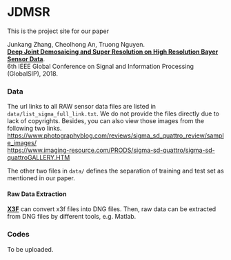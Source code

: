 # JDMSR

This is the project site for our paper

Junkang Zhang, Cheolhong An, Truong Nguyen. <br>
**[Deep Joint Demosaicing and Super Resolution on High Resolution Bayer Sensor Data](https://ieeexplore.ieee.org/document/8646321)**. <br>
6th IEEE Global Conference on Signal and Information Processing (GlobalSIP), 2018. <br>

### Data

The url links to all RAW sensor data files are listed in `data/list_sigma_full_link.txt`. We do not provide the files directly due to lack of copyrights. Besides, you can also view those images from the following two links. <br>
https://www.photographyblog.com/reviews/sigma_sd_quattro_review/sample_images/ <br>
https://www.imaging-resource.com/PRODS/sigma-sd-quattro/sigma-sd-quattroGALLERY.HTM <br>

The other two files in `data/` defines the separation of training and test set as mentioned in our paper. 

#### Raw Data Extraction
**[X3F](https://github.com/kalpanika/x3f/releases)** can convert x3f files into DNG files. Then, raw data can be extracted from DNG files by different tools, e.g. Matlab. 

### Codes

To be uploaded. 
